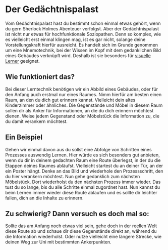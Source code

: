 <!-- ["Lernen","Lernmethoden"] -->

# Der Gedächtnispalast

Vom Gedächtnispalast hast du bestimmt schon einmal etwas gehört, wenn du gern Sherlock Holmes Abenteuer verfolgst. Aber der Gedächtnispalast ist nicht nur etwas für hochfunktionale Soziopathen. Denn so komplex, wie es vielleicht erst einmal klingen mag, ist es gar nicht, solange deine Vorstellungskraft hierfür ausreicht. Es handelt sich im Grunde genommen um eine Mnemotechnik, bei der Wissen im Kopf mit dem gedanklichen Bild eines Gebäudes verknüpft wird. Deshalb ist sie besonders für [visuelle Lerner](App-Wiki-Articles/de/Lerntypen/Visueller-Lerntyp) geeignet.

## Wie funktioniert das?

Bei dieser Lerntechnik benötigen wir ein Abbild eines Gebäudes, oder für den Anfang auch erstmal nur eines Raumes. Nimm hierfür am besten einen Raum, an den du dich gut erinnern kannst. Vielleicht dein altes Kinderzimmer oder ähnliches. Die Gegenstände und Möbel in diesem Raum sollen dir als Anker für Informationen, an die du dich erinnern möchtest dienen. Weise jedem Gegenstand oder Möbelstück die Information zu, die du damit verankern möchtest.

## Ein Beispiel

Gehen wir einmal davon aus du sollst eine Abfolge von Schritten eines Prozesses auswendig Lernen. Hier würde es sich besonders gut anbieten, wenn du dir in deinem gedachten Raum eine Route überlegst, in der du die Etappen deines Raumes abläufst. Vielleicht startest du an deiner Tür, an der ein Poster hängt. Denke an das Bild und wiederhole den Prozessschritt, den du hier verankern möchtest. Nun gehe gedanklich zum nächsten Möbelstück. Dort wiederholst du den nächsten Prozess immer wieder. Das tust du so lange, bis du alle Schritte einmal zugordnet hast. Nun kannst du beim Lernen immer wieder diese Route ablaufen und es sollte dir leichter fallen, dich an die Inhalte zu erinnern. 

## Zu schwierig? Dann versuch es doch mal so:

Sollte das am Anfang noch etwas viel sein, gehe doch in der reellen Welt diese Route ab und schaue dir diese Gegenstände direkt an, während du die Information wiederholst. Oder nutze vielleicht eine längere Strecke, wie deinen Weg zur Uni mit bestimmten Ankerpunkten.